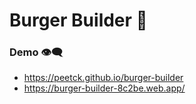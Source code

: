 # Burger Builder 🍔

### Demo 👁‍🗨
- https://peetck.github.io/burger-builder
- https://burger-builder-8c2be.web.app/